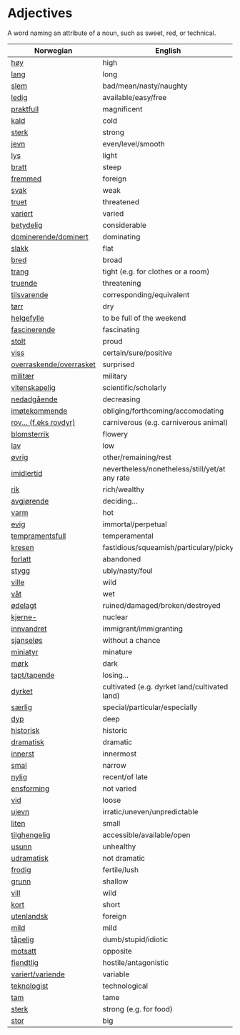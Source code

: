 # Adjectives

A word naming an attribute of a noun, such as sweet, red, or technical.

| Norwegian | English |
| --- | --- |
| [høy](https://www.ordnett.no/search?language=no&phrase=høy) | high |
| [lang](https://www.ordnett.no/search?language=no&phrase=lang) | long |
| [slem](https://www.ordnett.no/search?language=no&phrase=slem) | bad/mean/nasty/naughty |
| [ledig](https://www.ordnett.no/search?language=no&phrase=ledig) | available/easy/free |
| [praktfull](https://www.ordnett.no/search?language=no&phrase=praktfull) | magnificent |
| [kald](https://www.ordnett.no/search?language=no&phrase=kald) | cold |
| [sterk](https://www.ordnett.no/search?language=no&phrase=sterk) | strong |
| [jevn](https://www.ordnett.no/search?language=no&phrase=jevn) | even/level/smooth |
| [lys](https://www.ordnett.no/search?language=no&phrase=lys) | light |
| [bratt](https://www.ordnett.no/search?language=no&phrase=bratt) | steep |
| [fremmed](https://www.ordnett.no/search?language=no&phrase=fremmed) | foreign |
| [svak](https://www.ordnett.no/search?language=no&phrase=svak) | weak |
| [truet](https://www.ordnett.no/search?language=no&phrase=truet) | threatened |
| [variert](https://www.ordnett.no/search?language=no&phrase=variert) | varied |
| [betydelig](https://www.ordnett.no/search?language=no&phrase=betydelig) | considerable |
| [dominerende/dominert](https://www.ordnett.no/search?language=no&phrase=dominerende/dominert) | dominating |
| [slakk](https://www.ordnett.no/search?language=no&phrase=slakk) | flat |
| [bred](https://www.ordnett.no/search?language=no&phrase=bred) | broad |
| [trang](https://www.ordnett.no/search?language=no&phrase=trang) | tight (e.g. for clothes or a room) |
| [truende](https://www.ordnett.no/search?language=no&phrase=truende) | threatening |
| [tilsvarende](https://www.ordnett.no/search?language=no&phrase=tilsvarende) | corresponding/equivalent |
| [tørr](https://www.ordnett.no/search?language=no&phrase=tørr) | dry |
| [helgefylle](https://www.ordnett.no/search?language=no&phrase=helgefylle) | to be full of the weekend |
| [fascinerende](https://www.ordnett.no/search?language=no&phrase=fascinerende) | fascinating |
| [stolt](https://www.ordnett.no/search?language=no&phrase=stolt) | proud |
| [viss](https://www.ordnett.no/search?language=no&phrase=viss) | certain/sure/positive |
| [overraskende/overrasket](https://www.ordnett.no/search?language=no&phrase=overraskende/overrasket) | surprised |
| [militær](https://www.ordnett.no/search?language=no&phrase=militær) | military |
| [vitenskapelig](https://www.ordnett.no/search?language=no&phrase=vitenskapelig) | scientific/scholarly |
| [nedadgående](https://www.ordnett.no/search?language=no&phrase=nedadgående) | decreasing |
| [imøtekommende](https://www.ordnett.no/search?language=no&phrase=imøtekommende) | obliging/forthcoming/accomodating |
| [rov... (f.eks rovdyr)](https://www.ordnett.no/search?language=no&phrase=rov...%20(f.eks%20rovdyr)) | carniverous (e.g. carniverous animal) |
| [blomsterrik](https://www.ordnett.no/search?language=no&phrase=blomsterrik) | flowery |
| [lav](https://www.ordnett.no/search?language=no&phrase=lav) | low |
| [øvrig](https://www.ordnett.no/search?language=no&phrase=øvrig) | other/remaining/rest |
| [imidlertid](https://www.ordnett.no/search?language=no&phrase=imidlertid) | nevertheless/nonetheless/still/yet/at any rate |
| [rik](https://www.ordnett.no/search?language=no&phrase=rik) | rich/wealthy |
| [avgjørende](https://www.ordnett.no/search?language=no&phrase=avgjørende) | deciding... |
| [varm](https://www.ordnett.no/search?language=no&phrase=varm) | hot |
| [evig](https://www.ordnett.no/search?language=no&phrase=evig) | immortal/perpetual |
| [tempramentsfull](https://www.ordnett.no/search?language=no&phrase=tempramentsfull) | temperamental |
| [kresen](https://www.ordnett.no/search?language=no&phrase=kresen) | fastidious/squeamish/particulary/picky |
| [forlatt](https://www.ordnett.no/search?language=no&phrase=forlatt) | abandoned |
| [stygg](https://www.ordnett.no/search?language=no&phrase=stygg) | ubly/nasty/foul |
| [ville](https://www.ordnett.no/search?language=no&phrase=ville) | wild |
| [våt](https://www.ordnett.no/search?language=no&phrase=våt) | wet |
| [ødelagt](https://www.ordnett.no/search?language=no&phrase=ødelagt) | ruined/damaged/broken/destroyed |
| [kjerne-](https://www.ordnett.no/search?language=no&phrase=kjerne-) | nuclear |
| [innvandret](https://www.ordnett.no/search?language=no&phrase=innvandret) | immigrant/immigranting |
| [sjanseløs](https://www.ordnett.no/search?language=no&phrase=sjanseløs) | without a chance |
| [miniatyr](https://www.ordnett.no/search?language=no&phrase=miniatyr) | minature |
| [mørk](https://www.ordnett.no/search?language=no&phrase=mørk) | dark |
| [tapt/tapende](https://www.ordnett.no/search?language=no&phrase=tapt/tapende) | losing... |
| [dyrket](https://www.ordnett.no/search?language=no&phrase=dyrket) | cultivated (e.g. dyrket land/cultivated land) |
| [særlig](https://www.ordnett.no/search?language=no&phrase=særlig) | special/particular/especially |
| [dyp](https://www.ordnett.no/search?language=no&phrase=dyp) | deep |
| [historisk](https://www.ordnett.no/search?language=no&phrase=historisk) | historic |
| [dramatisk](https://www.ordnett.no/search?language=no&phrase=dramatisk) | dramatic |
| [innerst](https://www.ordnett.no/search?language=no&phrase=innerst) | innermost |
| [smal](https://www.ordnett.no/search?language=no&phrase=smal) | narrow |
| [nylig](https://www.ordnett.no/search?language=no&phrase=nylig) | recent/of late |
| [ensforming](https://www.ordnett.no/search?language=no&phrase=ensforming) | not varied |
| [vid](https://www.ordnett.no/search?language=no&phrase=vid) | loose |
| [ujevn](https://www.ordnett.no/search?language=no&phrase=ujevn) | irratic/uneven/unpredictable |
| [liten](https://www.ordnett.no/search?language=no&phrase=liten) | small |
| [tilghengelig](https://www.ordnett.no/search?language=no&phrase=tilghengelig) | accessible/available/open |
| [usunn](https://www.ordnett.no/search?language=no&phrase=usunn) | unhealthy |
| [udramatisk](https://www.ordnett.no/search?language=no&phrase=udramatisk) | not dramatic |
| [frodig](https://www.ordnett.no/search?language=no&phrase=frodig) | fertile/lush |
| [grunn](https://www.ordnett.no/search?language=no&phrase=grunn) | shallow |
| [vill](https://www.ordnett.no/search?language=no&phrase=vill) | wild |
| [kort](https://www.ordnett.no/search?language=no&phrase=kort) | short |
| [utenlandsk](https://www.ordnett.no/search?language=no&phrase=utenlandsk) | foreign |
| [mild](https://www.ordnett.no/search?language=no&phrase=mild) | mild |
| [tåpelig](https://www.ordnett.no/search?language=no&phrase=tåpelig) | dumb/stupid/idiotic |
| [motsatt](https://www.ordnett.no/search?language=no&phrase=motsatt) | opposite |
| [fiendtlig](https://www.ordnett.no/search?language=no&phrase=fiendtlig) | hostile/antagonistic |
| [variert/variende](https://www.ordnett.no/search?language=no&phrase=variert/variende) | variable |
| [teknologist](https://www.ordnett.no/search?language=no&phrase=teknologist) | technological |
| [tam](https://www.ordnett.no/search?language=no&phrase=tam) | tame |
| [sterk](https://www.ordnett.no/search?language=no&phrase=sterk) | strong (e.g. for food) |
| [stor](https://www.ordnett.no/search?language=no&phrase=stor) | big |

